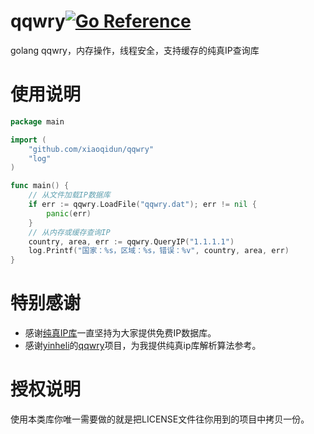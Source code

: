 # qqwry[![Go Reference](https://pkg.go.dev/badge/github.com/xiaoqidun/qqwry.svg)](https://pkg.go.dev/github.com/xiaoqidun/qqwry)

golang qqwry，内存操作，线程安全，支持缓存的纯真IP查询库

# 使用说明

```go
package main

import (
	"github.com/xiaoqidun/qqwry"
	"log"
)

func main() {
	// 从文件加载IP数据库
	if err := qqwry.LoadFile("qqwry.dat"); err != nil {
		panic(err)
	}
	// 从内存或缓存查询IP
	country, area, err := qqwry.QueryIP("1.1.1.1")
	log.Printf("国家：%s，区域：%s，错误：%v", country, area, err)
}
```

# 特别感谢

- 感谢[纯真IP库](https://www.cz88.net/)一直坚持为大家提供免费IP数据库。
- 感谢[yinheli](https://github.com/yinheli)的[qqwry](https://github.com/yinheli/qqwry)项目，为我提供纯真ip库解析算法参考。

# 授权说明

使用本类库你唯一需要做的就是把LICENSE文件往你用到的项目中拷贝一份。